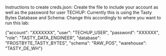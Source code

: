 Instructions to create creds.json:
Create the file to include your account as well as the password for user TECHUP:
Currently this is using the Tasty Bytes Database and Schema:
Change this accordingly to where you want to run this lab:

{"account": "XXXXXXX",
 "user": "TECHUP_USER",
 "password": "XXXXXX",
 "role": "TASTY_DATA_ENGINEER",
 "database": "FROSTBYTE_TASTY_BYTES",
 "schema": "RAW_POS",
 "warehouse": "TASTY_DE_WH"}
